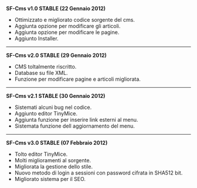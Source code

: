 **SF-Cms v1.0 STABLE (22 Gennaio 2012)**

- Ottimizzato e migliorato codice sorgente del cms.
- Aggiunta opzione per modificare gli articoli.
- Aggiunta opzione per modificare le pagine.
- Aggiunto Installer.

----------

**SF-Cms v2.0 STABLE (29 Gennaio 2012)**

- CMS toltalmente riscritto.
- Database su file XML.
- Funzione per modificare pagine e articoli migliorata.

----------

**SF-Cms v2.1 STABLE (30 Gennaio 2012)**

- Sistemati alcuni bug nel codice.
- Aggiunto editor TinyMice.
- Aggiunta funzione per inserire link esterni al menu.
- Sistemata funzione dell aggiornamento del menu.

----------

**SF-Cms v3.0 STABLE (07 Febbraio 2012)**

- Tolto editor TinyMice.
- Molti miglioramenti al sorgente.
- Migliorata la gestione dello stile.
- Nuovo metodo di login a sessioni con password cifrata in SHA512 bit.
- Migliorato sistema per il SEO.
